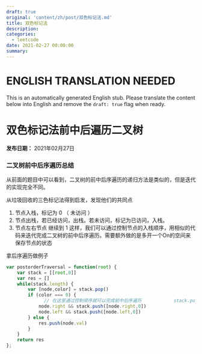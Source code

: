 ```yaml
---
draft: true
original: 'content/zh/post/双色标记法.md'
title: 双色标记法
description: 
categories:
  - leetcode
date: 2021-02-27 00:00:00
summary: 
---
```


# ENGLISH TRANSLATION NEEDED

This is an automatically generated English stub. Please translate the content below into English and remove the `draft: true` flag when ready.

<!-- ORIGINAL CHINESE CONTENT STARTS -->
# 双色标记法前中后遍历二叉树

**发布日期：** 2021年02月27日

### 二叉树前中后序遍历总结

从前面的题目中可以看到，二叉树的前中后序遍历的递归方法是类似的，但是迭代的实现完全不同。

从垃圾回收的三色标记法得到启发，发现他们的共同点

1. 节点入栈，标记为 0 （ 未访问 ）
1. 节点出栈，若已经访问，出栈。若未访问，标记为已访问，入栈。
1. 节点左右节点 继续到 1
这样，我们可以通过控制节点的入栈顺序，用相似的代码来迭代完成二叉树的前中后序遍历。需要额外做的是多开一个On的空间来保存节点的状态

拿后序遍历做例子

```javascript
var postorderTraversal = function(root) {
    var stack = [[root,0]]
    var res = []
    while(stack.length) {
        var [node,color] = stack.pop()
        if (color === 0) {
              // 在这里通过控制顺序就可以完成前中后序遍历            stack.push([node,1])
            node.right && stack.push([node.right,0])
            node.left && stack.push([node.left,0])
        } else {
            res.push(node.val)
        }
    }
    return res
};
```
<!-- ORIGINAL CHINESE CONTENT ENDS -->
